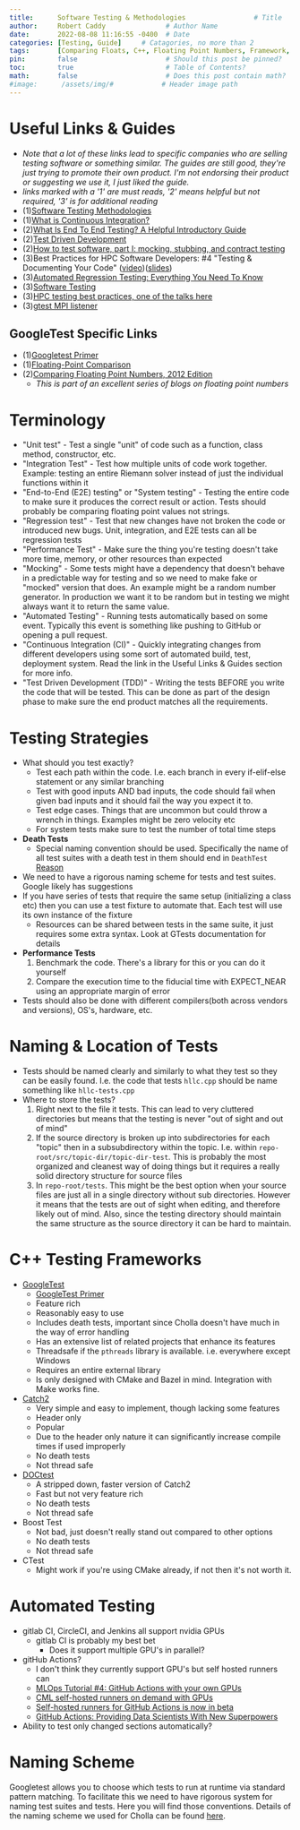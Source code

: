 ```yaml
---
title:      Software Testing & Methodologies                 # Title
author:     Robert Caddy               # Author Name
date:       2022-08-08 11:16:55 -0400  # Date
categories: [Testing, Guide]     # Catagories, no more than 2
tags:       [Comparing Floats, C++, Floating Point Numbers, Framework, GitHub Actions]  # Tags, any number
pin:        false                      # Should this post be pinned?
toc:        true                       # Table of Contents?
math:       false                      # Does this post contain math?
#image:      /assets/img/#            # Header image path
---
```


# Useful Links & Guides

- *Note that a lot of these links lead to specific companies who are selling
  testing software or something similar. The guides are still good, they're just
  trying to promote their own product. I'm not endorsing their product or
  suggesting we use it, I just liked the guide.*
- *links marked with a '1' are must reads, '2' means helpful but not required,
  '3' is for additional reading*
- (1)[Software Testing Methodologies](https://smartbear.com/learn/automated-testing/software-testing-methodologies/)
- (1)[What is Continuous Integration?](https://www.atlassian.com/continuous-delivery/continuous-integration)
- (2)[What Is End To End Testing? A Helpful Introductory Guide](https://www.testim.io/blog/end-to-end-testing-guide/)
- (2)[Test Driven Development](https://en.wikipedia.org/wiki/Test-driven_development)
- (2)[How to test software, part I: mocking, stubbing, and contract testing](https://circleci.com/blog/how-to-test-software-part-i-mocking-stubbing-and-contract-testing/)
- (3)Best Practices for HPC Software Developers: #4 "Testing & Documenting Your Code" ([video](https://www.youtube.com/watch?v=kAC0N84JaHA))([slides](https://www.olcf.ornl.gov/wp-content/uploads/2016/04/testing_webinar.pdf))
- (3)[Automated Regression Testing: Everything You Need To Know](https://www.testim.io/blog/automated-regression-testing/)
- (3)[Software Testing](https://en.wikipedia.org/wiki/Software_testing#Testing_approach)
- (3)[HPC testing best practices, one of the talks here](https://ideas-productivity.org/events/hpc-best-practices-webinars/)
- (3)[gtest MPI listener](https://github.com/LLNL/gtest-mpi-listener)

## GoogleTest Specific Links

- (1)[Googletest Primer](http://google.github.io/googletest/primer.html)
- (1)[Floating-Point Comparison](http://google.github.io/googletest/reference/assertions.html#floating-point)
- (2)[Comparing Floating Point Numbers, 2012 Edition](https://randomascii.wordpress.com/2012/02/25/comparing-floating-point-numbers-2012-edition/)
  - *This is part of an excellent series of blogs on floating point numbers*

# Terminology

- "Unit test" - Test a single "unit" of code such as a function, class method,
  constructor, etc.
- "Integration Test" - Test how multiple units of code work together. Example:
  testing an entire Riemann solver instead of just the individual functions
  within it
- "End-to-End (E2E) testing" or "System testing" - Testing the entire code to
  make sure it produces the correct result or action. Tests should probably be
  comparing floating point values not strings.
- "Regression test" - Test that new changes have not broken the code or
  introduced new bugs. Unit, integration, and E2E tests can all be regression
  tests
- "Performance Test" - Make sure the thing you're testing doesn't take more time,
  memory, or other resources than expected
- "Mocking" - Some tests might have a dependency that doesn't behave in a
  predictable way for testing and so we need to make fake or "mocked" version
  that does. An example might be a random number generator. In production we
  want it to be random but in testing we might always want it to return the same
  value.
- "Automated Testing" - Running tests automatically based on some event.
  Typically this event is something like pushing to GitHub or opening a pull
  request.
- "Continuous Integration (CI)" - Quickly integrating changes from different
  developers using some sort of automated build, test, deployment system. Read
  the link in the Useful Links & Guides section for more info.
- "Test Driven Development (TDD)" - Writing the tests BEFORE you write the code
  that will be tested. This can be done as part of the design phase to make sure
  the end product matches all the requirements.

# Testing Strategies

- What should you test exactly?
  - Test each path within the code. I.e. each branch in every if-elif-else
    statement or any similar branching
  - Test with good inputs AND bad inputs, the code should fail when given bad
    inputs and it should fail the way you expect it to.
  - Test edge cases. Things that are uncommon but could throw a wrench in
    things. Examples might be zero velocity etc
  - For system tests make sure to test the number of total time steps
- **Death Tests**
  - Special naming convention should be used. Specifically the name of all test
    suites with a death test in them should end in `DeathTest`
    [Reason](http://google.github.io/googletest/advanced.html#death-tests-and-threads)
- We need to have a rigorous naming scheme for tests and test suites. Google likely has suggestions
- If you have series of tests that require the same setup (initializing a class etc) then you can
  use a test fixture to automate that. Each test will use its own instance of the fixture
  - Resources can be shared between tests in the same suite, it just requires some extra syntax.
    Look at GTests documentation for details
- **Performance Tests**
  1. Benchmark the code. There's a library for this or you can do it yourself
  2. Compare the execution time to the fiducial time with EXPECT_NEAR using an appropriate margin
     of error
- Tests should also be done with different compilers(both across vendors and versions), OS's, hardware, etc.

# Naming & Location of Tests

- Tests should be named clearly and similarly to what they test so they can be
  easily found. I.e. the code that tests `hllc.cpp` should be name something
  like `hllc-tests.cpp`
- Where to store the tests?
  1. Right next to the file it tests. This can lead to very cluttered
     directories but means that the testing is never "out of sight and out of
     mind"
  2. If the source directory is broken up into subdirectories for each "topic"
     then in a subsubdirectory within the topic. I.e. within
     `repo-root/src/topic-dir/topic-dir-test`. This is probably the most
     organized and cleanest way of doing things but it requires a really solid
     directory structure for source files
  3. In `repo-root/tests`. This might be the best option when your source files
     are just all in a single directory without sub directories. However it
     means that the tests are out of sight when editing, and therefore likely
     out of mind. Also, since the testing directory should maintain the same
     structure as the source directory it can be hard to maintain.

# C++ Testing Frameworks

- [GoogleTest](https://github.com/google/googletest)
  - [GoogleTest Primer](https://google.github.io/googletest/primer.html)
  - Feature rich
  - Reasonably easy to use
  - Includes death tests, important since Cholla doesn't have much in the way of
    error handling
  - Has an extensive list of related projects that enhance its features
  - Threadsafe if the `pthreads` library is available. i.e. everywhere except
    Windows
  - Requires an entire external library
  - Is only designed with CMake and Bazel in mind. Integration with Make works
    fine.
- [Catch2](https://github.com/catchorg/Catch2)
  - Very simple and easy to implement, though lacking some features
  - Header only
  - Popular
  - Due to the header only nature it can significantly increase compile times if
    used improperly
  - No death tests
  - Not thread safe
- [DOCtest](https://github.com/onqtam/doctest)
  - A stripped down, faster version of Catch2
  - Fast but not very feature rich
  - No death tests
  - Not thread safe
- Boost Test
  - Not bad, just doesn't really stand out compared to other options
  - No death tests
  - Not thread safe
- CTest
  - Might work if you're using CMake already, if not then it's not worth it.

# Automated Testing

- gitlab CI, CircleCI, and Jenkins all support nvidia GPUs
  - gitlab CI is probably my best bet
    - Does it support multiple GPU's in parallel?
- gitHub Actions?
  - I don't think they currently support GPU's but self hosted runners can
  - [MLOps Tutorial #4: GitHub Actions with your own GPUs](https://www.youtube.com/watch?v=rVq-SCNyxVc)
  - [CML self-hosted runners on demand with GPUs](https://dvc.org/blog/cml-self-hosted-runners-on-demand-with-gpus)
  - [Self-hosted runners for GitHub Actions is now in beta](https://github.blog/2019-11-05-self-hosted-runners-for-github-actions-is-now-in-beta/)
  - [GitHub Actions: Providing Data Scientists With New Superpowers](https://fastpages.fast.ai/actions/markdown/2020/03/06/fastpages-actions.html#fn:1)
- Ability to test only changed sections automatically?

# Naming Scheme

Googletest allows you to choose which tests to run at runtime via standard
pattern matching. To facilitate this we need to have rigorous system for naming
test suites and tests. Here you will find those conventions. Details of the
naming scheme we used for Cholla can be found
[here](https://github.com/cholla-hydro/cholla/wiki/Testing).
